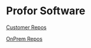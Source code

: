 # Profor Software

[Customer Repos](https://github.com/orgs/profor-software/repositories?q=Customer&type=all&language=&sort=) 

[OnPrem Repos](https://github.com/orgs/profor-software/repositories?q=OnPrem&type=all&language=&sort=) 
